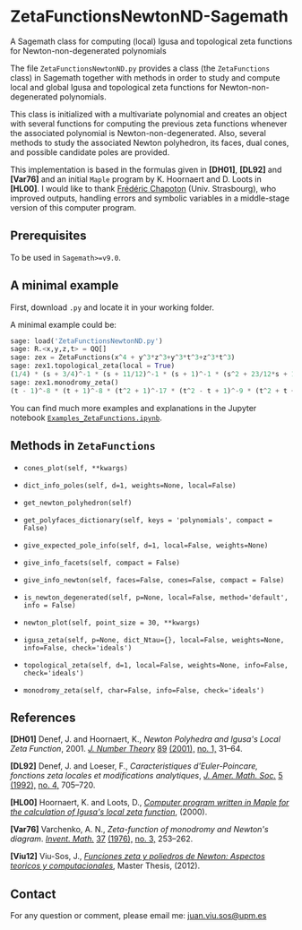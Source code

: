 # ZetaFunctionsNewtonND-Sagemath

 A Sagemath class for computing (local) Igusa and topological zeta functions for Newton-non-degenerated polynomials

The file `ZetaFunctionsNewtonND.py` provides a class (the `ZetaFunctions` class) in Sagemath together with methods in order to study and compute local and global Igusa and topological zeta functions for Newton-non-degenerated polynomials.

This class is initialized with a multivariate polynomial and creates an object with several functions for computing the previous zeta functions whenever the associated polynomial is Newton-non-degenerated. Also, several methods to study the associated Newton polyhedron, its faces, dual cones, and possible candidate poles are provided.

This implementation is based in the formulas given in **[DH01]**, **[DL92]** and **[Var76]** and an initial `Maple` program by K. Hoornaert and D. Loots in **[HL00]**. I would like to thank [Frédéric Chapoton](https://irma-web1.math.unistra.fr/~chapoton/) (Univ. Strasbourg), who improved outputs, handling errors and symbolic variables in a middle-stage version of this computer program.



## Prerequisites

To be used in `Sagemath>=v9.0`.

## A minimal example

First, download `.py` and locate it in your working folder.

A minimal example could be:

```python
sage: load('ZetaFunctionsNewtonND.py')
sage: R.<x,y,z,t> = QQ[]
sage: zex = ZetaFunctions(x^4 + y^3*z^3+y^3*t^3+z^3*t^3)
sage: zex1.topological_zeta(local = True)
(1/4) * (s + 3/4)^-1 * (s + 11/12)^-1 * (s + 1)^-1 * (s^2 + 23/12*s + 11/4)
sage: zex1.monodromy_zeta()
(t - 1)^-8 * (t + 1)^-8 * (t^2 + 1)^-17 * (t^2 - t + 1)^-9 * (t^2 + t + 1)^-9 * (t^4 - t^2 + 1)^-18
```

You can find much more examples and explanations in the Jupyter notebook [`Examples_ZetaFunctions.ipynb`](https://github.com/jviusos/ZetaFunctionsNewtonND-Sagemath/blob/main/Examples_ZetaFunctions.ipynb).

## Methods in `ZetaFunctions`

- `cones_plot(self, **kwargs)`

- `dict_info_poles(self, d=1, weights=None, local=False)`

- `get_newton_polyhedron(self)`

- `get_polyfaces_dictionary(self, keys = 'polynomials', compact = False)`

- `give_expected_pole_info(self, d=1, local=False, weights=None)`

- `give_info_facets(self, compact = False)`

- `give_info_newton(self, faces=False, cones=False, compact = False)`

- `is_newton_degenerated(self, p=None, local=False, method='default', info = False)`

- `newton_plot(self, point_size = 30, **kwargs)`

- `igusa_zeta(self, p=None, dict_Ntau={}, local=False, weights=None, info=False, check='ideals')`

- `topological_zeta(self, d=1, local=False, weights=None, info=False, check='ideals')`

- `monodromy_zeta(self, char=False, info=False, check='ideals')`

## References

**[DH01]** Denef, J. and Hoornaert, K., *Newton Polyhedra and Igusa's Local Zeta Function*, 2001. [*J. Number Theory*](https://mathscinet.ams.org/mathscinet/search/journaldoc.html?id=3003) [89](https://mathscinet.ams.org/mathscinet/search/publications.html?pg1=ISSI&s1=193003) [(2001),](https://mathscinet.ams.org/mathscinet/search/publications.html?pg1=ISSI&s1=193003) [no. 1,](https://mathscinet.ams.org/mathscinet/search/publications.html?pg1=ISSI&s1=193003) 31–64.

**[DL92]** Denef, J. and Loeser, F., *Caracteristiques d'Euler-Poincare, fonctions zeta locales et modifications analytiques*, [*J. Amer. Math. Soc.*](https://mathscinet.ams.org/mathscinet/search/journaldoc.html?id=3464) [5](https://mathscinet.ams.org/mathscinet/search/publications.html?pg1=ISSI&s1=118748) [(1992),](https://mathscinet.ams.org/mathscinet/search/publications.html?pg1=ISSI&s1=118748) [no. 4,](https://mathscinet.ams.org/mathscinet/search/publications.html?pg1=ISSI&s1=118748) 705–720.

**[HL00]** Hoornaert, K. and Loots, D., [*Computer program written in Maple for the calculation of Igusa's local zeta function*](http://www.wis.kuleuven.ac.be/algebra/kathleen.htm), (2000).

**[Var76]** Varchenko, A. N., *Zeta-function of monodromy and Newton's diagram*.  [*Invent. Math.*](https://mathscinet.ams.org/mathscinet/search/journaldoc.html?id=449) [37](https://mathscinet.ams.org/mathscinet/search/publications.html?pg1=ISSI&s1=392830) [(1976),](https://mathscinet.ams.org/mathscinet/search/publications.html?pg1=ISSI&s1=392830) [no. 3,](https://mathscinet.ams.org/mathscinet/search/publications.html?pg1=ISSI&s1=392830) 253–262.

**[Viu12]** Viu-Sos, J., [*Funciones zeta y poliedros de Newton: Aspectos teoricos y computacionales*](https://zaguan.unizar.es/record/8916/files/TAZ-TFM-2012-749.pdf), Master Thesis, (2012). 



## Contact

For any question or comment, please email me: [juan.viu.sos@upm.es](mailto:juan.viu.sos@upm.es)
